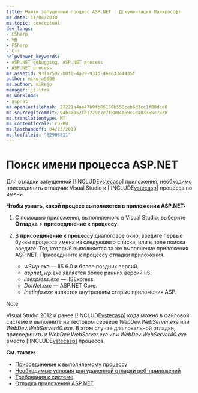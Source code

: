 ```yaml
---
title: Найти запущенный процесс ASP.NET | Документация Майкрософт
ms.date: 11/04/2018
ms.topic: conceptual
dev_langs:
- CSharp
- VB
- FSharp
- C++
helpviewer_keywords:
- ASP.NET debugging, ASP.NET process
- ASP.NET process
ms.assetid: 931a7597-b0f0-4a28-931d-46e63344435f
author: mikejo5000
ms.author: mikejo
manager: jillfra
ms.workload:
- aspnet
ms.openlocfilehash: 27221a4ae47b9fb06130b550ceb6d3cc1f00dce0
ms.sourcegitcommit: 94b3a052fb1229c7e7f8804b09c1d403385c7630
ms.translationtype: MT
ms.contentlocale: ru-RU
ms.lasthandoff: 04/23/2019
ms.locfileid: "62906811"
---
```

# <a name="find-the-name-of-the-aspnet-process"></a>Поиск имени процесса ASP.NET

Для отладки запущенной [!INCLUDE[vstecasp](../code-quality/includes/vstecasp_md.md)] приложения, необходимо присоединить отладчик Visual Studio к [!INCLUDE[vstecasp](../code-quality/includes/vstecasp_md.md)] процесса по имени.

**Чтобы узнать, какой процесс выполняется в приложении ASP.NET:**

1. С помощью приложения, выполняемого в Visual Studio, выберите **Отладка** > **присоединение к процессу**.

1. В **присоединение к процессу** диалоговое окно, введите первые буквы процесса имена из следующего списка, или в поле поиска введите. Тот, который выполняется та же выполнение приложения ASP.NET. Присоедините к процессу отладки приложения.

    - *w3wp.exe* — IIS 6.0 и более поздних версий.
    - *aspnet_wp.exe* является более ранних версий IIS.
    - *iisexpress.exe* — IISExpress.
    - *DotNet.exe* — ASP.NET Core.
    - *Inetinfo.exe* является внутренним старые приложения ASP.

>[!NOTE]
>Visual Studio 2012 и ранее [!INCLUDE[vstecasp](../code-quality/includes/vstecasp_md.md)] кода можно в файловой системе и выполните на тестовом сервере *WebDev.WebServer.exe* или *WebDev.WebServer40.exe*. В этом случае для локальной отладки, присоединить к *WebDev.WebServer.exe* или *WebDev.WebServer40.exe* вместо [!INCLUDE[vstecasp](../code-quality/includes/vstecasp_md.md)] процесса.

**См. также:**

- [Присоединение к выполняемому процессу](../debugger/attach-to-running-processes-with-the-visual-studio-debugger.md)
- [Необходимые условия для удаленной отладки веб-приложений](/visualstudio/debugger/remote-debugging-aspnet-on-a-remote-iis-7-5-computer)
- [Требования к системе](../debugger/aspnet-debugging-system-requirements.md)
- [Отладка приложений ASP.NET](../debugger/how-to-enable-debugging-for-aspnet-applications.md)